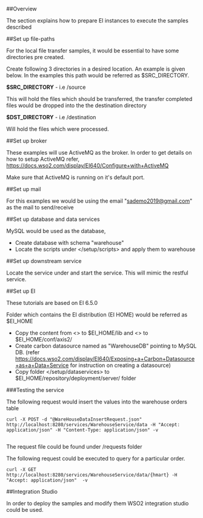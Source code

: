 ##Overview

The section explains how to prepare EI instances to execute the samples described

##Set up file-paths

For the local file transfer samples, it would be essential to have some directories pre created.

Create following 3 directories in a desired location. An example is given below. 
In the examples this path would be referred as $SRC_DIRECTORY. 

**$SRC_DIRECTORY** - 
i.e <PATH>/source

This will hold the files which should be transferred, 
the transfer completed files would be dropped into the the destination directory

**$DST_DIRECTORY** - 
i.e <PATH>/destination 

Will hold the files which were processed.

##Set up broker

These examples will use ActiveMQ as the broker. In order to get details on how to setup ActiveMQ refer,
https://docs.wso2.com/display/EI640/Configure+with+ActiveMQ

Make sure that ActiveMQ is running on it's default port.
 
##Set up mail 

For this examples we would be using the email "sademo2019@gmail.com" as the mail to send/receive

##Set up database and data services

MySQL would be used as the database, 

- Create database with schema "warehouse"
- Locate the scripts under </setup/scripts> and apply them to warehouse

##Set up downstream service

Locate the service under <link> and start the service. This will mimic the restful service.

##Set up EI

These tutorials are based on EI 6.5.0

Folder which contains the EI distribution (EI HOME) would be referred as $EI_HOME

- Copy the content from <<link>> to $EI_HOME/lib and <<link>> to $EI_HOME/conf/axis2/
- Create carbon datasource named as "WarehouseDB" pointing to MySQL DB. 
(refer https://docs.wso2.com/display/EI640/Exposing+a+Carbon+Datasource+as+a+Data+Service for instruction on creating a datasource)
- Copy folder </setup/dataservices> to $EI_HOME/repository/deployment/server/ folder

###Testing the service

The following request would insert the values into the warehouse orders table

````
curl -X POST -d "@WareHouseDataInsertRequest.json" http://localhost:8280/services/WarehouseService/data -H "Accept: application/json" -H "Content-Type: application/json" -v
 
```` 

The request file could be found under /requests folder

The following request could be executed to query for a particular order.

````
curl -X GET http://localhost:8280/services/WarehouseService/data/{hmart} -H "Accept: application/json"  -v
````

  
##Integration Studio

In order to deploy the samples and modify them WSO2 integration studio could be used.



